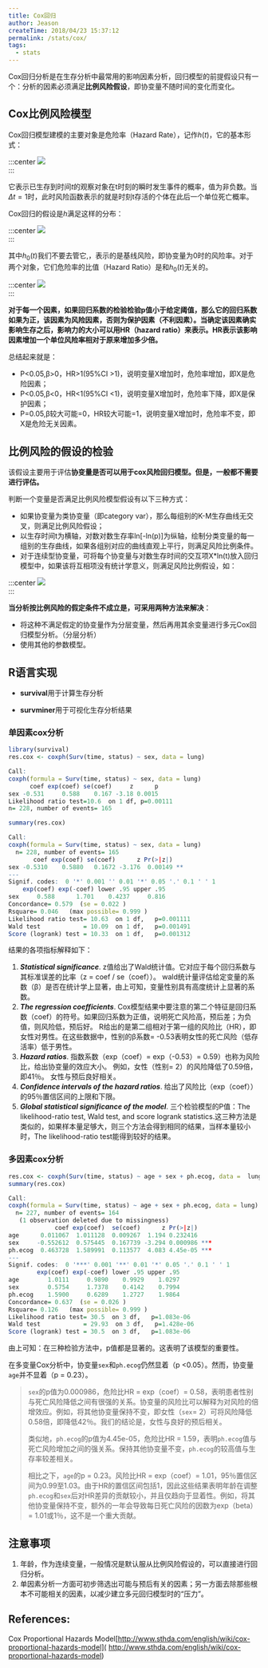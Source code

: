 ```yaml
---
title: Cox回归
author: Jeason
createTime: 2018/04/23 15:37:12
permalink: /stats/cox/
tags:
  - stats
---
```


Cox回归分析是在生存分析中最常用的影响因素分析，回归模型的前提假设只有一个：分析的因素必须满足**比例风险假设**，即协变量不随时间的变化而变化。  

## Cox比例风险模型  

Cox回归模型建模的主要对象是危险率（Hazard Rate），记作$h(t)$，它的基本形式：  

:::center
![](https://cdn.jsdelivr.net/gh/Moonerss/CDN/paper/cox-regression/pic1.png)  
:::

它表示已生存到时间$t$的观察对象在t时刻的瞬时发生事件的概率，值为非负数。当$Δt=1$时，此时风险函数表示的就是时刻t存活的个体在此后一个单位死亡概率。  

Cox回归的假设是$h$满足这样的分布：  

:::center
![](https://cdn.jsdelivr.net/gh/Moonerss/CDN/paper/cox-regression/pic2.png)   
:::

其中$h_0(t)$我们不要去管它,，表示的是基线风险，即协变量为0时的风险率。对于两个对象，它们危险率的比值（Hazard Ratio）是和$h_0(t)$无关的。

:::center
![](https://cdn.jsdelivr.net/gh/Moonerss/CDN/paper/cox-regression/pic3.png)  
:::

**对于每一个因素，如果回归系数的检验检验p值小于给定阈值，那么它的回归系数如果为正，该因素为风险因素，否则为保护因素（不利因素）。当确定该因素确实影响生存之后，影响力的大小可以用HR（hazard ratio）来表示。HR表示该影响因素增加一个单位风险率相对于原来增加多少倍。**  

总结起来就是：  

+ P<0.05,β>0，HR>1(95%CI >1)，说明变量X增加时，危险率增加，即X是危险因素；  
+ P<0.05,β<0，HR<1(95%CI <1)，说明变量X增加时，危险率下降，即X是保护因素；  
+ P=0.05,β较大可能=0，HR较大可能=1，说明变量X增加时，危险率不变，即X是危险无关因素。  

## 比例风险的假设的检验  

该假设主要用于评估**协变量是否可以用于cox风险回归模型。但是，一般都不需要进行评估。**  

判断一个变量是否满足比例风险模型假设有以下三种方式：  

+ 如果协变量为类协变量（即category var），那么每组别的K-M生存曲线无交叉，则满足比例风险假设；  
+ 以生存时间t为横轴，对数对数生存率ln[-ln(p)]为纵轴，绘制分类变量的每一组别的生存曲线，如果各组别对应的曲线直观上平行，则满足风险比例条件。  
+ 对于连续型协变量，可将每个协变量与对数生存时间的交互项X*ln(t)放入回归模型中，如果该将互相项没有统计学意义，则满足风险比例假设，如：  

:::center
![](https://cdn.jsdelivr.net/gh/Moonerss/CDN/paper/cox-regression/pic4.png)   
:::

**当分析按比例风险的假定条件不成立是，可采用两种方法来解决**：  

+ 将这种不满足假定的协变量作为分层变量，然后再用其余变量进行多元Cox回归模型分析。（分层分析）  
+ 使用其他的参数模型。  

## R语言实现  

- **survival**用于计算生存分析  

- **survminer**用于可视化生存分析结果  

### 单因素cox分析  

```r
library(survival)
res.cox <- coxph(Surv(time, status) ~ sex, data = lung)

Call:
coxph(formula = Surv(time, status) ~ sex, data = lung)
      coef exp(coef) se(coef)     z      p
sex -0.531     0.588    0.167 -3.18 0.0015
Likelihood ratio test=10.6  on 1 df, p=0.00111
n= 228, number of events= 165 

summary(res.cox)

Call:
coxph(formula = Surv(time, status) ~ sex, data = lung)
  n= 228, number of events= 165 
       coef exp(coef) se(coef)      z Pr(>|z|)   
sex -0.5310    0.5880   0.1672 -3.176  0.00149 **  
---
Signif. codes:  0 '*' 0.001 '' 0.01 '*' 0.05 '.' 0.1 ' ' 1
    exp(coef) exp(-coef) lower .95 upper .95
sex     0.588      1.701    0.4237     0.816
Concordance= 0.579  (se = 0.022 )
Rsquare= 0.046   (max possible= 0.999 )
Likelihood ratio test= 10.63  on 1 df,   p=0.001111
Wald test            = 10.09  on 1 df,   p=0.001491
Score (logrank) test = 10.33  on 1 df,   p=0.001312
```

结果的各项指标解释如下：  

1. ***Statistical significance***. z值给出了Wald统计值。它对应于每个回归系数与其标准误差的比率（z = coef / se（coef））。 wald统计量评估给定变量的系数（β）是否在统计学上显著，由上可知，变量性别具有高度统计上显著的系数。  
2. ***The regression coefficients***. Cox模型结果中要注意的第二个特征是回归系数（coef）的符号。如果回归系数为正值，说明死亡风险高，预后差；为负值，则风险低，预后好。 R给出的是第二组相对于第一组的风险比（HR），即女性对男性。在这些数据中，性别的β系数= -0.53表明女性的死亡风险（低存活率）低于男性。 
3. ***Hazard ratios***. 指数系数（exp（coef）= exp（-0.53）= 0.59）也称为风险比，给出协变量的效应大小。 例如，女性（性别= 2）的风险降低了0.59倍，即41％。 女性与预后良好相关。  
4. ***Confidence intervals of the hazard ratios***. 给出了风险比（exp（coef））的95％置信区间的上限和下限。  
5. ***Global statistical significance of the model***.  三个检验模型的P值：The likelihood-ratio test, Wald test, and score logrank statistics.这三种方法是类似的，如果样本量足够大，则三个方法会得到相同的结果，当样本量较小时，The likelihood-ratio test能得到较好的结果。   

### 多因素cox分析  

```r
res.cox <- coxph(Surv(time, status) ~ age + sex + ph.ecog, data =  lung)
summary(res.cox)

Call:
coxph(formula = Surv(time, status) ~ age + sex + ph.ecog, data = lung)
  n= 227, number of events= 164 
   (1 observation deleted due to missingness)
             coef exp(coef)  se(coef)      z Pr(>|z|)    
age      0.011067  1.011128  0.009267  1.194 0.232416    
sex     -0.552612  0.575445  0.167739 -3.294 0.000986 ***
ph.ecog  0.463728  1.589991  0.113577  4.083 4.45e-05 ***
---
Signif. codes:  0 '***' 0.001 '**' 0.01 '*' 0.05 '.' 0.1 ' ' 1
        exp(coef) exp(-coef) lower .95 upper .95
age        1.0111     0.9890    0.9929    1.0297
sex        0.5754     1.7378    0.4142    0.7994
ph.ecog    1.5900     0.6289    1.2727    1.9864
Concordance= 0.637  (se = 0.026 )
Rsquare= 0.126   (max possible= 0.999 )
Likelihood ratio test= 30.5  on 3 df,   p=1.083e-06
Wald test            = 29.93  on 3 df,   p=1.428e-06
Score (logrank) test = 30.5  on 3 df,   p=1.083e-06
```

由上可知：在三种检验方法中，p值都是显著的。这表明了该模型的重要性。  



在多变量Cox分析中，协变量`sex`和`ph.ecog`仍然显着（p <0.05）。然而，协变量`age`并不显着（p = 0.23）。  

> `sex`的p值为0.000986，危险比HR = exp（coef）= 0.58，表明患者性别与死亡风险降低之间有很强的关系。协变量的风险比可以解释为对风险的倍增效应。例如，将其他协变量保持不变，即女性（`sex`= 2）可将风险降低0.58倍，即降低42％。我们的结论是，女性与良好的预后相关。  
> 
> 类似地，`ph.ecog`的p值为4.45e-05，危险比HR = 1.59，表明`ph.ecog`值与死亡风险增加之间的强关系。保持其他协变量不变，`ph.ecog`的较高值与生存率较差相关。  
> 
> 相比之下，`age`的p = 0.23。风险比HR = exp（coef）= 1.01，95％置信区间为0.99至1.03。由于HR的置信区间包括1，因此这些结果表明年龄在调整`ph.ecog`和`sex`后对HR差异的贡献较小，并且仅趋向于显着性。例如，将其他协变量保持不变，额外的一年会导致每日死亡风险的因数为exp（beta）= 1.01或1％，这不是一个重大贡献。  
> 


## 注意事项  

1. 年龄，作为连续变量，一般情况是默认服从比例风险假设的，可以直接进行回归分析。  
2. 单因素分析一方面可初步筛选出可能与预后有关的因素；另一方面去除那些根本不可能相关的因素，以减少建立多元回归模型时的“压力”。  


## References:

Cox Proportional Hazards Model[http://www.sthda.com/english/wiki/cox-proportional-hazards-model]( http://www.sthda.com/english/wiki/cox-proportional-hazards-model)
